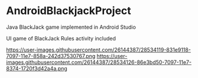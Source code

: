 # AndroidBlackjackProject
Java BlackJack game implemented in Android Studio

UI game of BlackJack
Rules activity included

https://user-images.githubusercontent.com/26144387/28534119-831e9118-7097-11e7-858a-242d37530767.png
https://user-images.githubusercontent.com/26144387/28534126-86e3bd50-7097-11e7-8374-1720f3d42a4a.png
